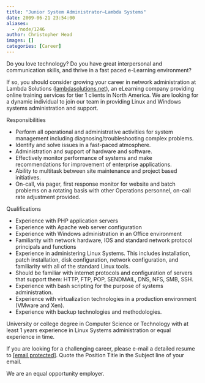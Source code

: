 ```yaml
---
title: "Junior System Administrator—Lambda Systems"
date: 2009-06-21 23:54:00
aliases:
  - /node/1246
author: Christopher Head
images: []
categories: [Career]
---
```


Do you love technology? Do you have great interpersonal and communication skills, and thrive in a fast paced e-Learning environment?

If so, you should consider growing your career in network administration at Lambda Solutions ([lambdasolutions.net](http://lambdasolutions.net/)), an eLearning company providing online training services for tier 1 clients in North America. We are looking for a dynamic individual to join our team in providing Linux and Windows systems administration and support.

Responsibilities

*   Perform all operational and administrative activities for system management including diagnosing/troubleshooting complex problems.
*   Identify and solve issues in a fast-paced atmosphere.
*   Administration and support of hardware and software.
*   Effectively monitor performance of systems and make recommendations for improvement of enterprise applications.
*   Ability to multitask between site maintenance and project based initiatives.
*   On-call, via pager, first response monitor for website and batch problems on a rotating basis with other Operations personnel, on-call rate adjustment provided.

Qualifications

*   Experience with PHP application servers
*   Experience with Apache web server configuration
*   Experience with Windows administration in an Office environment
*   Familiarity with network hardware, IOS and standard network protocol principals and functions
*   Experience in administering Linux Systems. This includes installation, patch installation, disk configuration, network configuration, and familiarity with all of the standard Linux tools.
*   Should be familiar with internet protocols and configuration of servers that support them: HTTP, FTP, POP, SENDMAIL, DNS, NFS, SMB, SSH.
*   Experience with bash scripting for the purpose of systems administration.
*   Experience with virtualization technologies in a production environment (VMware and Xen).
*   Experience with backup technologies and methodologies.

University or college degree in Computer Science or Technology with at least 1 years experience in Linux Systems administration or equal experience in time.

If you are looking for a challenging career, please e-mail a detailed resume to [\[email protected\]](/cdn-cgi/l/email-protection#5c342e1c303d313e383d2f333029283533322f72323928). Quote the Position Title in the Subject line of your email.

We are an equal opportunity employer.
